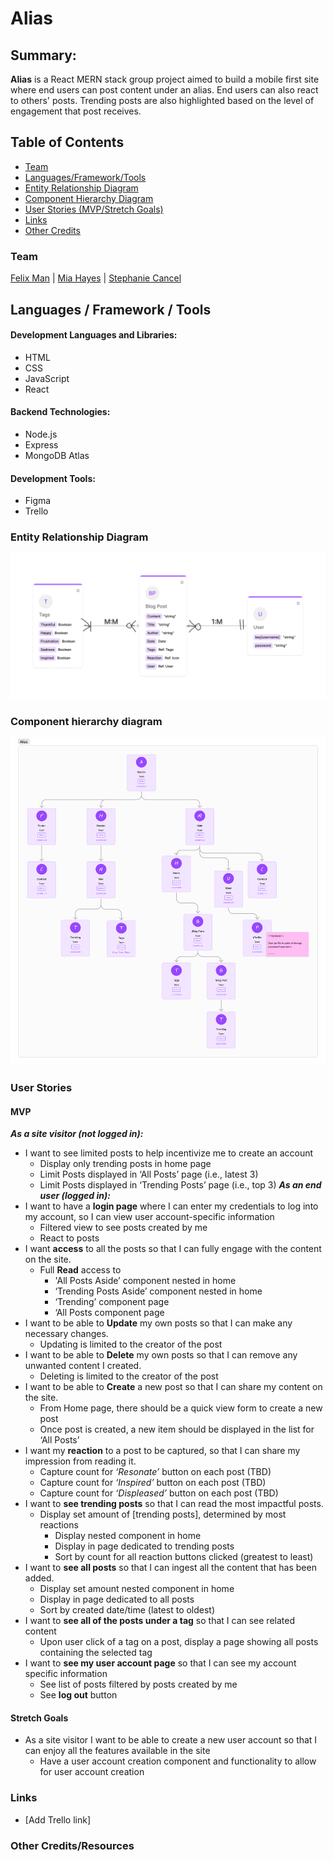 # Alias

## Summary:

**Alias** is a React MERN stack group project aimed to build a mobile first site where end users can post content under an alias. End users can also react to others' posts. Trending posts are also highlighted based on the level of engagement that post receives.

## Table of Contents

- [Team](#team)
- [Languages/Framework/Tools](#languagesframeworktools)
- [Entity Relationship Diagram](#entity-relationship-diagram)
- [Component Hierarchy Diagram](#component-hierarchy-diagram)
- [User Stories (MVP/Stretch Goals)](#user-stories-mvpstretch-goals)
- [Links](#links)
- [Other Credits](#other-credits)

### Team

[Felix Man](https://github.com/felixm126) |
[Mia Hayes](https://github.com/MiaDHayes) |
[Stephanie Cancel](https://github.com/persefy)

## Languages / Framework / Tools

#### Development Languages and Libraries:

- HTML
- CSS
- JavaScript
- React

#### Backend Technologies:

- Node.js
- Express
- MongoDB Atlas

#### Development Tools:

- Figma
- Trello

### Entity Relationship Diagram

![alt text](assets/ERD.jpg)

### Component hierarchy diagram

![alt text](assets/CHD.jpg)

### User Stories

#### MVP

_**As a site visitor (not logged in):**_

- I want to see limited posts to help incentivize me to create an account
  - Display only trending posts in home page
  - Limit Posts displayed in ‘All Posts’ page (i.e., latest 3)
  - Limit Posts displayed in ‘Trending Posts’ page (i.e., top 3)
    _**As an end user (logged in):**_
- I want to have a **login page** where I can enter my credentials to log into my account, so I can view user account-specific information
  - Filtered view to see posts created by me
  - React to posts
- I want **access** to all the posts so that I can fully engage with the content on the site.
  - Full **Read** access to
    - 'All Posts Aside’ component nested in home
    - ‘Trending Posts Aside’ component nested in home
    - ‘Trending’ component page
    - ‘All Posts component page
- I want to be able to **Update** my own posts so that I can make any necessary changes.
  - Updating is limited to the creator of the post
- I want to be able to **Delete** my own posts so that I can remove any unwanted content I created.
  - Deleting is limited to the creator of the post
- I want to be able to **Create** a new post so that I can share my content on the site.
  - From Home page, there should be a quick view form to create a new post
  - Once post is created, a new item should be displayed in the list for ‘All Posts’
- I want my **reaction** to a post to be captured, so that I can share my impression from reading it.
  - Capture count for _‘Resonate’_ button on each post (TBD)
  - Capture count for _‘Inspired’_ button on each post (TBD)
  - Capture count for _‘Displeased’_ button on each post (TBD)
- I want to **see trending posts** so that I can read the most impactful posts.
  - Display set amount of [trending posts], determined by most reactions
    - Display nested component in home
    - Display in page dedicated to trending posts
    - Sort by count for all reaction buttons clicked (greatest to least)
- I want to **see all posts** so that I can ingest all the content that has been added.
  - Display set amount nested component in home
  - Display in page dedicated to all posts
  - Sort by created date/time (latest to oldest)
- I want to **see all of the posts under a tag** so that I can see related content
  - Upon user click of a tag on a post, display a page showing all posts containing the selected tag
- I want to **see my user account page** so that I can see my account specific information
  - See list of posts filtered by posts created by me
  - See **log out** button

#### Stretch Goals

- As a site visitor I want to be able to create a new user account so that I can enjoy all the features available in the site
  - Have a user account creation component and functionality to allow for user account creation

### Links

- [Add Trello link]

### Other Credits/Resources
